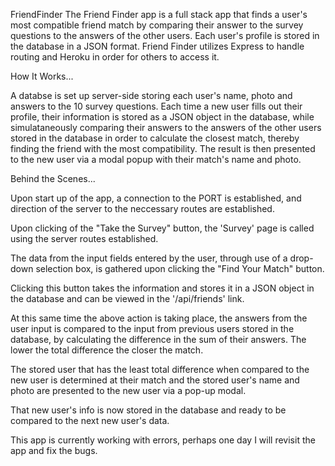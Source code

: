 FriendFinder
The Friend Finder app is a full stack app that finds a user's most compatible friend match by comparing their answer to the survey questions to the answers of the other users. Each user's profile is stored in the database in a JSON format. Friend Finder utilizes Express to handle routing and Heroku in order for others to access it.

How It Works...

A databse is set up server-side storing each user's name, photo and answers to the 10 survey questions. Each time a new user fills out their profile, their information is stored as a JSON object in the database, while simulataneously comparing their answers to the answers of the other users stored in the database in order to calculate the closest match, thereby finding the friend with the most compatibility. The result is then presented to the new user via a modal popup with their match's name and photo.

Behind the Scenes...

Upon start up of the app, a connection to the PORT is established, and direction of the server to the neccessary routes are established.

Upon clicking of the "Take the Survey" button, the 'Survey' page is called using the server routes established.

The data from the input fields entered by the user, through use of a drop-down selection box, is gathered upon clicking the "Find Your Match" button.

Clicking this button takes the information and stores it in a JSON object in the database and can be viewed in the '/api/friends' link.

At this same time the above action is taking place, the answers from the user input is compared to the input from previous users stored in the database, by calculating the difference in the sum of their answers. The lower the total difference the closer the match.

The stored user that has the least total difference when compared to the new user is determined at their match and the stored user's name and photo are presented to the new user via a pop-up modal.

That new user's info is now stored in the database and ready to be compared to the next new user's data.

This app is currently working with errors, perhaps one day I will revisit the app and fix the bugs.